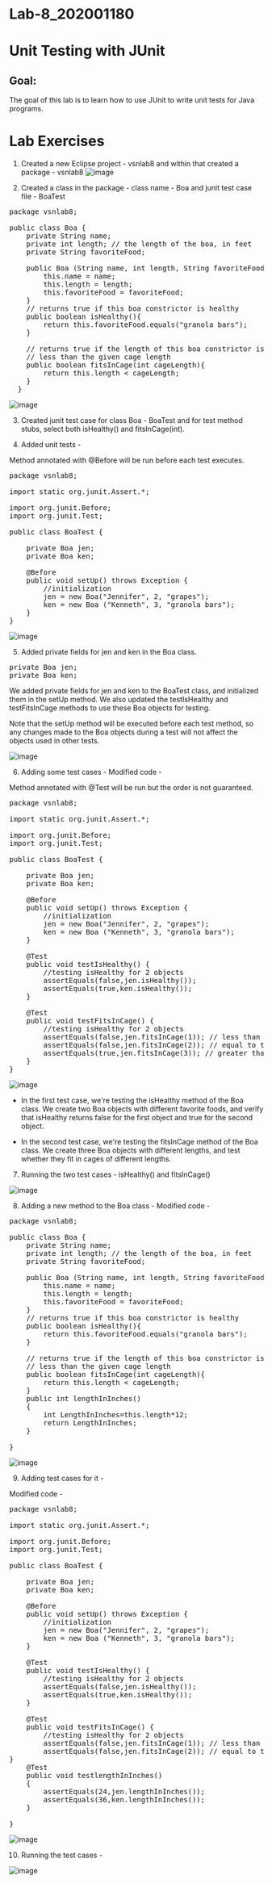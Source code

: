 # Lab-8_202001180

# Unit Testing with JUnit

## Goal:
The goal of this lab is to learn how to use JUnit to write unit tests for Java programs.

# Lab Exercises

1. Created a new Eclipse project - vsnlab8 and within that created a package - vsnlab8
![image](https://user-images.githubusercontent.com/124247649/233311221-4db5a798-8deb-45ba-a4c7-17133d2c0b57.png)

2. Created a class in the package - class name - Boa and junit test case file - BoaTest

<pre>
package vsnlab8;

public class Boa {
	private String name;
	private int length; // the length of the boa, in feet
	private String favoriteFood;
	
	public Boa (String name, int length, String favoriteFood){
		this.name = name;
		this.length = length;
		this.favoriteFood = favoriteFood;
	}
	// returns true if this boa constrictor is healthy
	public boolean isHealthy(){
		return this.favoriteFood.equals("granola bars");
	}
	
	// returns true if the length of this boa constrictor is
	// less than the given cage length
	public boolean fitsInCage(int cageLength){
		return this.length < cageLength;
	}
  }
</pre>

![image](https://user-images.githubusercontent.com/124247649/233313522-6a13c581-3090-4fd3-b2d0-0cbee92fdc2e.png)


3. Created junit test case for class Boa - BoaTest and for test method stubs, select both isHealthy() and fitsInCage(int).

4. Added unit tests - 

Method annotated with @Before will be run before each test executes.

<pre>
package vsnlab8;

import static org.junit.Assert.*;

import org.junit.Before;
import org.junit.Test;

public class BoaTest {
	
	private Boa jen;
	private Boa ken;

	@Before
	public void setUp() throws Exception {
		//initialization
		jen = new Boa("Jennifer", 2, "grapes");
		ken = new Boa ("Kenneth", 3, "granola bars");
	}
}
</pre>

![image](https://user-images.githubusercontent.com/124247649/233314800-85dfa15a-238e-4a64-89e5-3de731dd1dd5.png)

5. Added private fields for jen and ken in the Boa class.

<pre>
private Boa jen;
private Boa ken;
</pre>

We added private fields for jen and ken to the BoaTest class, and initialized them in the setUp method. We also updated the testIsHealthy and testFitsInCage methods to use these Boa objects for testing.

Note that the setUp method will be executed before each test method, so any changes made to the Boa objects during a test will not affect the objects used in other tests.

![image](https://user-images.githubusercontent.com/124247649/233315307-b079b9d7-1021-4d04-a1c9-0e1e7afd0204.png)


6. Adding some test cases -
Modified code -

Method annotated with @Test will be run but the order is not guaranteed.

<pre>
package vsnlab8;

import static org.junit.Assert.*;

import org.junit.Before;
import org.junit.Test;

public class BoaTest {
	
	private Boa jen;
	private Boa ken;

	@Before
	public void setUp() throws Exception {
		//initialization
		jen = new Boa("Jennifer", 2, "grapes");
		ken = new Boa ("Kenneth", 3, "granola bars");
	}

	@Test 
	public void testIsHealthy() {
		//testing isHealthy for 2 objects
		assertEquals(false,jen.isHealthy());
		assertEquals(true,ken.isHealthy());
	}
	
	@Test 
	public void testFitsInCage() {
		//testing isHealthy for 2 objects		
		assertEquals(false,jen.fitsInCage(1)); // less than the size of cage
		assertEquals(false,jen.fitsInCage(2)); // equal to the size of cage		
		assertEquals(true,jen.fitsInCage(3)); // greater than the size of cage
	}
}
</pre>

![image](https://user-images.githubusercontent.com/124247649/233316038-4f6cb845-2333-4668-8bbe-aa44cb34badf.png)

* In the first test case, we're testing the isHealthy method of the Boa class. We create two Boa objects with different favorite foods, and verify that isHealthy returns false for the first object and true for the second object.

* In the second test case, we're testing the fitsInCage method of the Boa class. We create three Boa objects with different lengths, and test whether they fit in cages of different lengths.

7. Running the two test cases - isHealthy() and fitsInCage()

![image](https://user-images.githubusercontent.com/124247649/233316402-cc5d4c5e-a507-44f0-a08c-99fa8df7c981.png)

8. Adding a new method to the Boa class -
Modified code -

<pre>
package vsnlab8;

public class Boa {
	private String name;
	private int length; // the length of the boa, in feet
	private String favoriteFood;
	
	public Boa (String name, int length, String favoriteFood){
		this.name = name;
		this.length = length;
		this.favoriteFood = favoriteFood;
	}
	// returns true if this boa constrictor is healthy
	public boolean isHealthy(){
		return this.favoriteFood.equals("granola bars");
	}
	
	// returns true if the length of this boa constrictor is
	// less than the given cage length
	public boolean fitsInCage(int cageLength){
		return this.length < cageLength;
	}
	public int lengthInInches()
	{
		int LengthInInches=this.length*12;
		return LengthInInches;
	}
	
}
</pre>

![image](https://user-images.githubusercontent.com/124247649/233316800-2450986a-c7e5-4bed-a0c0-7f8a9bf8ebcb.png)

9. Adding test cases for it -

Modified code -

<pre>
package vsnlab8;

import static org.junit.Assert.*;

import org.junit.Before;
import org.junit.Test;

public class BoaTest {
	
	private Boa jen;
	private Boa ken;

	@Before
	public void setUp() throws Exception {
		//initialization
		jen = new Boa("Jennifer", 2, "grapes");
		ken = new Boa ("Kenneth", 3, "granola bars");
	}

	@Test 
	public void testIsHealthy() {
		//testing isHealthy for 2 objects
		assertEquals(false,jen.isHealthy());
		assertEquals(true,ken.isHealthy());
	}
	
	@Test 
	public void testFitsInCage() {
		//testing isHealthy for 2 objects		
		assertEquals(false,jen.fitsInCage(1)); // less than the size of cage
		assertEquals(false,jen.fitsInCage(2)); // equal to the size of cage		assertEquals(true,jen.fitsInCage(3)); // greater than the size of cage
}
	@Test
	public void testlengthInInches()
	{
		assertEquals(24,jen.lengthInInches());
		assertEquals(36,ken.lengthInInches());
	}

}
</pre>

![image](https://user-images.githubusercontent.com/124247649/233317086-f4832bb8-fef1-4cde-b365-1d5e0e4f4199.png)


10. Running the test cases - 

![image](https://user-images.githubusercontent.com/124247649/233317159-c7b4eeb4-4d83-44bd-bc7a-d8204e141745.png)

